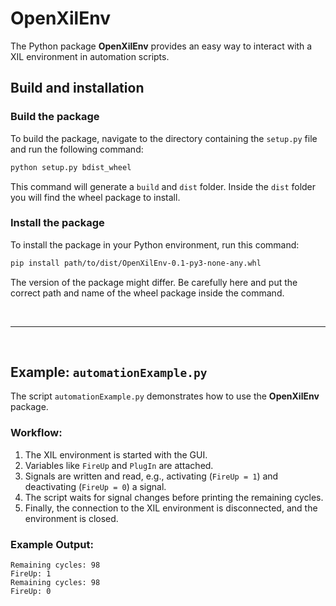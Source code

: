 # OpenXilEnv

The Python package **OpenXilEnv** provides an easy way to interact with a XIL environment in automation scripts.


## Build and installation

### Build the package
To build the package, navigate to the directory containing the `setup.py` file and run the following command:

```bash
python setup.py bdist_wheel
```

This command will generate a `build` and `dist` folder. Inside the `dist` folder you will find the wheel package to install.

### Install the package

To install the package in your Python environment, run this command:

```bash
pip install path/to/dist/OpenXilEnv-0.1-py3-none-any.whl
```

The version of the package might differ. Be carefully here and put the correct path and name of the wheel package inside the command.

<br>

---

<br>

## Example: `automationExample.py`

The script `automationExample.py` demonstrates how to use the **OpenXilEnv** package.

### Workflow:
1. The XIL environment is started with the GUI.
2. Variables like `FireUp` and `PlugIn` are attached.
3. Signals are written and read, e.g., activating (`FireUp = 1`) and deactivating (`FireUp = 0`) a signal.
4. The script waits for signal changes before printing the remaining cycles.
5. Finally, the connection to the XIL environment is disconnected, and the environment is closed.

### Example Output:
```plaintext
Remaining cycles: 98
FireUp: 1
Remaining cycles: 98
FireUp: 0
```